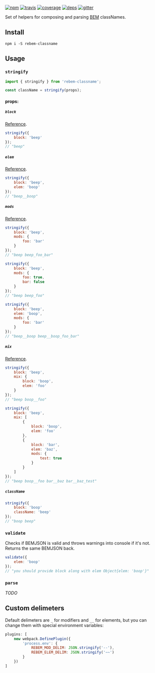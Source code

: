 [![npm](https://img.shields.io/npm/v/rebem-classname.svg?style=flat-square)](https://www.npmjs.com/package/rebem-classname)
[![travis](http://img.shields.io/travis/rebem/classname.svg?style=flat-square)](https://travis-ci.org/rebem/classname)
[![coverage](https://img.shields.io/codecov/c/github/rebem/classname.svg?style=flat-square)](https://codecov.io/github/rebem/classname)
[![deps](https://img.shields.io/gemnasium/rebem/classname.svg?style=flat-square)](https://gemnasium.com/rebem/classname)
[![gitter](https://img.shields.io/badge/gitter-join_chat_%E2%86%92-46bc99.svg?style=flat-square)](https://gitter.im/rebem/rebem)

Set of helpers for composing and parsing [BEM](http://getbem.com/) classNames.

## Install

```
npm i -S rebem-classname
```

## Usage

### `stringify`

```js
import { stringify } from 'rebem-classname';

const className = stringify(props);
```

#### props:

##### `block`

[Reference](https://en.bem.info/method/key-concepts/#block).

```js
stringify({
    block: 'beep'
});
// "beep"
```

##### `elem`

[Reference](https://en.bem.info/method/key-concepts/#element).

```js
stringify({
    block: 'beep',
    elem: 'boop'
});
// "beep__boop"
```

##### `mods`

[Reference](https://en.bem.info/method/key-concepts/#modifier).

```js
stringify({
    block: 'beep',
    mods: {
        foo: 'bar'
    }
});
// "beep beep_foo_bar"
```

```js
stringify({
    block: 'beep',
    mods: {
        foo: true,
        bar: false
    }
});
// "beep beep_foo"
```

```js
stringify({
    block: 'beep',
    elem: 'boop',
    mods: {
        foo: 'bar'
    }
});
// "beep__boop beep__boop_foo_bar"
```

##### `mix`

[Reference](https://en.bem.info/method/key-concepts/#mix).

```js
stringify({
    block: 'beep',
    mix: {
        block: 'boop',
        elem: 'foo'
    }
});
// "beep boop__foo"
```

```js
stringify({
    block: 'beep',
    mix: [
        {
            block: 'boop',
            elem: 'foo'
        },
        {
            block: 'bar',
            elem: 'baz',
            mods: {
                test: true
            }
        }
    ]
});
// "beep boop__foo bar__baz bar__baz_test"
```

##### `className`

```js
stringify({
    block: 'boop'
    className: 'beep'
});
// "boop beep"
```

### `validate`

Checks if BEMJSON is valid and throws warnings into console if it's not. Returns the same BEMJSON back.

```js
validate({
    elem: 'boop'
});
// "you should provide block along with elem Object{elem: 'boop'}"
```

### `parse`

*TODO*

## Custom delimeters

Default delimeters are `_` for modifiers and `__` for elements, but you can change them with special environment variables:

```js
plugins: [
    new webpack.DefinePlugin({
        'process.env': {
            REBEM_MOD_DELIM: JSON.stringify('--'),
            REBEM_ELEM_DELIM: JSON.stringify('~~')
        }
    })
]
```

